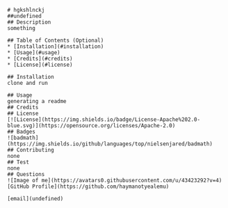 
    # hgkshlnckj
    ##undefined
    ## Description
    something

    ## Table of Contents (Optional)
    * [Installation](#installation)
    * [Usage](#usage)
    * [Credits](#credits)
    * [License](#license)

    ## Installation
    clone and run

    ## Usage
    generating a readme
    ## Credits
    ## License
    [![License](https://img.shields.io/badge/License-Apache%202.0-blue.svg)](https://opensource.org/licenses/Apache-2.0)
    ## Badges
    ![badmath](https://img.shields.io/github/languages/top/nielsenjared/badmath)
    ## Contributing
    none
    ## Test
    none
    ## Questions
    ![Image of me](https://avatars0.githubusercontent.com/u/43423292?v=4)
    [GitHub Profile](https://github.com/haymanotyealemu)
    
    [email](undefined)

    
